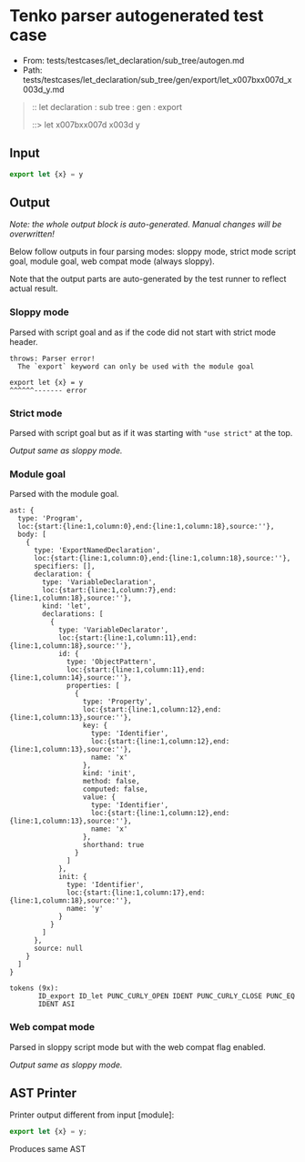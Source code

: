 # Tenko parser autogenerated test case

- From: tests/testcases/let_declaration/sub_tree/autogen.md
- Path: tests/testcases/let_declaration/sub_tree/gen/export/let_x007bxx007d_x003d_y.md

> :: let declaration : sub tree : gen : export
>
> ::> let x007bxx007d x003d y

## Input


`````js
export let {x} = y
`````

## Output

_Note: the whole output block is auto-generated. Manual changes will be overwritten!_

Below follow outputs in four parsing modes: sloppy mode, strict mode script goal, module goal, web compat mode (always sloppy).

Note that the output parts are auto-generated by the test runner to reflect actual result.

### Sloppy mode

Parsed with script goal and as if the code did not start with strict mode header.

`````
throws: Parser error!
  The `export` keyword can only be used with the module goal

export let {x} = y
^^^^^^------- error
`````

### Strict mode

Parsed with script goal but as if it was starting with `"use strict"` at the top.

_Output same as sloppy mode._

### Module goal

Parsed with the module goal.

`````
ast: {
  type: 'Program',
  loc:{start:{line:1,column:0},end:{line:1,column:18},source:''},
  body: [
    {
      type: 'ExportNamedDeclaration',
      loc:{start:{line:1,column:0},end:{line:1,column:18},source:''},
      specifiers: [],
      declaration: {
        type: 'VariableDeclaration',
        loc:{start:{line:1,column:7},end:{line:1,column:18},source:''},
        kind: 'let',
        declarations: [
          {
            type: 'VariableDeclarator',
            loc:{start:{line:1,column:11},end:{line:1,column:18},source:''},
            id: {
              type: 'ObjectPattern',
              loc:{start:{line:1,column:11},end:{line:1,column:14},source:''},
              properties: [
                {
                  type: 'Property',
                  loc:{start:{line:1,column:12},end:{line:1,column:13},source:''},
                  key: {
                    type: 'Identifier',
                    loc:{start:{line:1,column:12},end:{line:1,column:13},source:''},
                    name: 'x'
                  },
                  kind: 'init',
                  method: false,
                  computed: false,
                  value: {
                    type: 'Identifier',
                    loc:{start:{line:1,column:12},end:{line:1,column:13},source:''},
                    name: 'x'
                  },
                  shorthand: true
                }
              ]
            },
            init: {
              type: 'Identifier',
              loc:{start:{line:1,column:17},end:{line:1,column:18},source:''},
              name: 'y'
            }
          }
        ]
      },
      source: null
    }
  ]
}

tokens (9x):
       ID_export ID_let PUNC_CURLY_OPEN IDENT PUNC_CURLY_CLOSE PUNC_EQ
       IDENT ASI
`````


### Web compat mode

Parsed in sloppy script mode but with the web compat flag enabled.

_Output same as sloppy mode._

## AST Printer

Printer output different from input [module]:

````js
export let {x} = y;
````

Produces same AST
